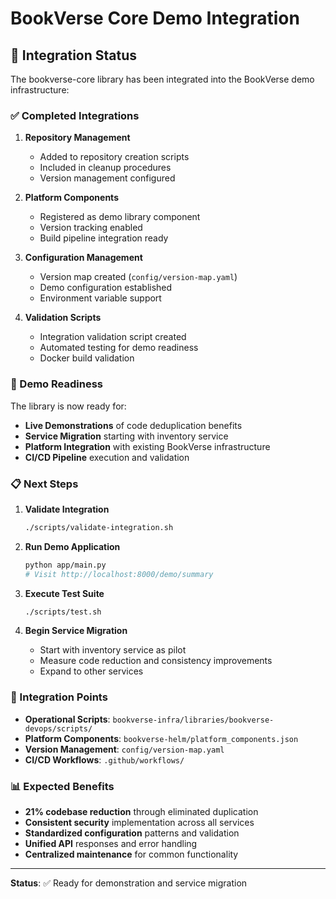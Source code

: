 # BookVerse Core Demo Integration

## 🎯 Integration Status

The bookverse-core library has been integrated into the BookVerse demo infrastructure:

### ✅ Completed Integrations

1. **Repository Management**
   - Added to repository creation scripts
   - Included in cleanup procedures
   - Version management configured

2. **Platform Components**
   - Registered as demo library component
   - Version tracking enabled
   - Build pipeline integration ready

3. **Configuration Management**
   - Version map created (`config/version-map.yaml`)
   - Demo configuration established
   - Environment variable support

4. **Validation Scripts**
   - Integration validation script created
   - Automated testing for demo readiness
   - Docker build validation

### 🚀 Demo Readiness

The library is now ready for:
- **Live Demonstrations** of code deduplication benefits
- **Service Migration** starting with inventory service
- **Platform Integration** with existing BookVerse infrastructure
- **CI/CD Pipeline** execution and validation

### 📋 Next Steps

1. **Validate Integration**
   ```bash
   ./scripts/validate-integration.sh
   ```

2. **Run Demo Application**
   ```bash
   python app/main.py
   # Visit http://localhost:8000/demo/summary
   ```

3. **Execute Test Suite**
   ```bash
   ./scripts/test.sh
   ```

4. **Begin Service Migration**
   - Start with inventory service as pilot
   - Measure code reduction and consistency improvements
   - Expand to other services

### 🔗 Integration Points

- **Operational Scripts**: `bookverse-infra/libraries/bookverse-devops/scripts/`
- **Platform Components**: `bookverse-helm/platform_components.json`
- **Version Management**: `config/version-map.yaml`
- **CI/CD Workflows**: `.github/workflows/`

### 📊 Expected Benefits

- **21% codebase reduction** through eliminated duplication
- **Consistent security** implementation across all services
- **Standardized configuration** patterns and validation
- **Unified API** responses and error handling
- **Centralized maintenance** for common functionality

---

**Status**: ✅ Ready for demonstration and service migration

